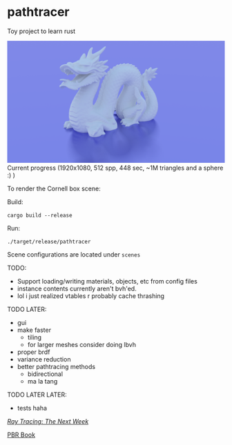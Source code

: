 
# pathtracer

Toy project to learn rust

![cool render](day3.png)
Current progress (1920x1080, 512 spp, 448 sec, ~1M triangles and a sphere :) )

To render the Cornell box scene:

Build:
```shell
cargo build --release
```
Run:
```shell
./target/release/pathtracer
```

Scene configurations are located under `scenes`

TODO: 
- Support loading/writing materials, objects, etc from config files
- instance contents currently aren't bvh'ed.
- lol i just realized vtables r probably cache thrashing

TODO LATER: 
- gui
- make faster
    - tiling
    - for larger meshes consider doing lbvh
- proper brdf
- variance reduction
- better pathtracing methods
    - bidirectional
    - ma la tang

TODO LATER LATER:
- tests haha


[_Ray Tracing: The Next Week_](https://raytracing.github.io/books/RayTracingTheNextWeek.html)

[PBR Book](https://www.pbr-book.org/4ed/contents)
